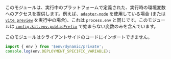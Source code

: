 このモジュールは、実行中のプラットフォームで定義された、実行時の環境変数へのアクセスを提供します。例えば、[`adapter-node`](https://github.com/sveltejs/kit/tree/master/packages/adapter-node) を使用している場合 (または [`vite preview`](https://kit.svelte.jp/docs/cli) を実行中の場合)、これは `process.env` と同じです。このモジュールは [`config.kit.env.publicPrefix`](https://kit.svelte.jp/docs/configuration#kit-env-publicprefix) で始まらない変数のみを含んでいます。

このモジュールはクライアントサイドのコードにインポートできません。

```ts
import { env } from '$env/dynamic/private';
console.log(env.DEPLOYMENT_SPECIFIC_VARIABLE);
```
